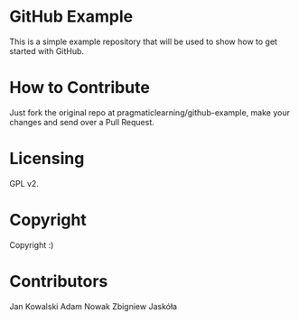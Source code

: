GitHub Example
==============

This is a simple example repository that will be used to show how to get started with GitHub.

How to Contribute
=================

Just fork the original repo at pragmaticlearning/github-example, make your changes and send over a Pull Request.

Licensing
=========

GPL v2.

Copyright
=========

Copyright :)

Contributors
============

Jan Kowalski
Adam Nowak
Zbigniew Jaskóła
